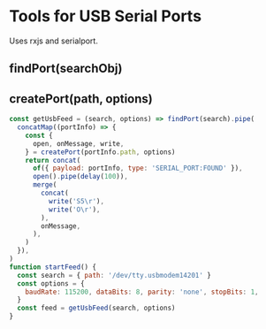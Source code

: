 # Tools for USB Serial Ports

Uses rxjs and serialport.

## findPort(searchObj)

## createPort(path, options)

```javascript
const getUsbFeed = (search, options) => findPort(search).pipe(
  concatMap((portInfo) => {
    const {
      open, onMessage, write,
    } = createPort(portInfo.path, options)
    return concat(
      of({ payload: portInfo, type: 'SERIAL_PORT:FOUND' }),
      open().pipe(delay(100)),
      merge(
        concat(
          write('S5\r'),
          write('O\r'),
        ),
        onMessage,
      ),
    )
  }),
)
function startFeed() {
  const search = { path: '/dev/tty.usbmodem14201' }
  const options = {
    baudRate: 115200, dataBits: 8, parity: 'none', stopBits: 1,
  }
  const feed = getUsbFeed(search, options)
}
```
